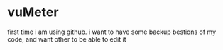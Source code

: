 # vuMeter
first time i am using github. i want to have some backup bestions of my code, and want other to be able to edit it
